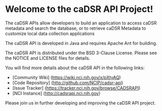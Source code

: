 Welcome to the caDSR API Project!
=====================================

The caDSR APIs allow developers to build an application to access caDSR metadata and search the database, or to 
retrieve caDSR Metadata to customize local data collection applications

The caDSR API is developed in Java and requires Apache Ant for building.

The caDSR API is distributed under the BSD 3-Clause License.
Please see the NOTICE and LICENSE files for details.

You will find more details about the caDSR API in the following links:

 * [Community Wiki] (https://wiki.nci.nih.gov/x/pXtyAQ)
 * [Code Repository] (http://github.com/NCIP/cadsr-api)
 * [Issue Tracker] (https://tracker.nci.nih.gov/browse/CADSRAPI)
 * [NCI Instance] (http://cadsrapi.nci.nih.gov)

Please join us in further developing and improving the caDSR API project.
